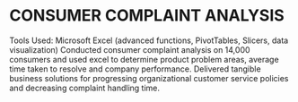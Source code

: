 # CONSUMER COMPLAINT ANALYSIS
Tools Used: Microsoft Excel (advanced functions, PivotTables, Slicers, data visualization)
Conducted consumer complaint analysis on 14,000 consumers and used excel to determine product problem areas, average time taken to resolve and company performance. Delivered tangible business solutions for progressing organizational customer service policies and decreasing complaint handling time.
